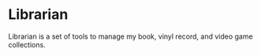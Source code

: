 # Librarian

Librarian is a set of tools to manage my book, vinyl record, and video game
collections.
